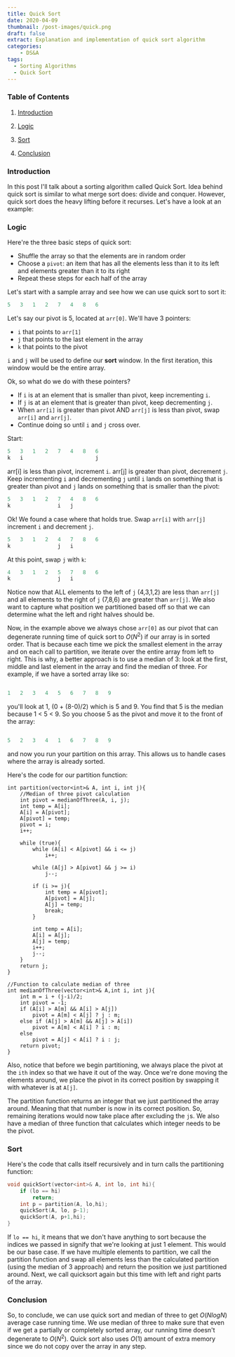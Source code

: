 ```yaml
---
title: Quick Sort 
date: 2020-04-09
thumbnail: /post-images/quick.png
draft: false
extract: Explanation and implementation of quick sort algorithm
categories: 
    - DS&A
tags:
  - Sorting Algorithms
  - Quick Sort
---
```


### Table of Contents

1. [Introduction](#introduction)

2. [Logic](#logic)

3. [Sort](#sort)

4. [Conclusion](#conclusion)

### Introduction

In this post I'll talk about a sorting algorithm called Quick Sort. Idea behind quick sort is similar to what merge sort does: divide and conquer. However, quick sort does the heavy lifting before it recurses. Let's have a look at an example: 

### Logic

Here're the three basic steps of quick sort:

- Shuffle the array so that the elements are in random order
- Choose a `pivot`: an item that has all the elements less than it to its left and elements greater than it to its right
- Repeat these steps for each half of the array 

Let's start with a sample array and see how we can use quick sort to sort it:

```cpp
5   3   1   2   7   4   8   6
```

Let's say our pivot is 5, located at `arr[0]`. We'll have 3 pointers:

- `i` that points to `arr[1]`
- `j` that points to the last element in the array
- `k` that points to the pivot

`i` and `j` will be used to define our **sort** window. In the first iteration, this window would be the entire array.

Ok, so what do we do with these pointers? 

- If `i` is at an element that is smaller than pivot, keep incrementing `i`.
- If `j` is at an element that is greater than pivot, keep decrementing `j`.
- When `arr[i]` is greater than pivot AND `arr[j]` is less than pivot, swap `arr[i]` and `arr[j]`.
- Continue doing so until `i` and `j` cross over. 

Start:
 ```cpp
5   3   1   2   7   4   8   6
k   i                       j
 ```
arr[i] is less than pivot, increment `i`. arr[j] is greater than pivot, decrement `j`. Keep incrementing `i` and decrementing `j` until `i` lands on something that is greater than pivot and `j` lands on something that is smaller than the pivot:

 ```cpp
5   3   1   2   7   4   8   6
k               i   j
 ```
Ok! We found a case where that holds true. Swap `arr[i]` with `arr[j]` increment `i` and decrement `j`.

 ```cpp
5   3   1   2   4   7   8   6
k               j   i
 ```

At this point, swap `j` with `k`:

 ```cpp
4   3   1   2   5   7   8   6
k               j   i
 ```

Notice now that ALL elements to the left of `j` (4,3,1,2) are less than `arr[j]` and all elements to the right of `j` (7,8,6) are greater than `arr[j]`. We also want to capture what position we partitioned based off so that we can determine what the left and right halves should be. 

Now, in the example above we always chose `arr[0]` as our pivot that can degenerate running time of quick sort to $O(N^2)$ if our array is in sorted order. That is because each time we pick the smallest element in the array and on each call to partition, we iterate over the entire array from left to right. This is why, a better approach is to use a median of 3: look at the first, middle and last element in the array and find the median of three. For example, if we have a sorted array like so:

```cpp

1   2   3   4   5   6   7   8   9

```

you'll look at 1, (0 + (8-0)/2) which is 5 and 9. You find that 5 is the median because 1 < 5 < 9. So you choose 5 as the pivot and move it to the front of the array:

```cpp

5   2   3   4   1   6   7   8   9

```

and now you run your partition on this array. This allows us to handle cases where the array is already sorted.

Here's the code for our partition function:

```cpp{numberLines: true}
int partition(vector<int>& A, int i, int j){
    //Median of three pivot calculation
    int pivot = medianOfThree(A, i, j);
    int temp = A[i];
    A[i] = A[pivot];
    A[pivot] = temp;
    pivot = i;
    i++;
    
    while (true){
        while (A[i] < A[pivot] && i <= j)
            i++;
        
        while (A[j] > A[pivot] && j >= i)
            j--;
        
        if (i >= j){
            int temp = A[pivot];
            A[pivot] = A[j];
            A[j] = temp;
            break;
        }
        
        int temp = A[i];
        A[i] = A[j];
        A[j] = temp;
        i++;
        j--;
    }
    return j;
}

//Function to calculate median of three
int medianOfThree(vector<int>& A,int i, int j){
    int m = i + (j-i)/2;
    int pivot = -1;
    if (A[i] > A[m] && A[i] > A[j])
        pivot = A[m] < A[j] ? j : m;
    else if (A[j] > A[m] && A[j] > A[i])
        pivot = A[m] < A[i] ? i : m;
    else
        pivot = A[j] < A[i] ? i : j;
    return pivot;
}

```

Also, notice that before we begin partitioning, we always place the pivot at the `ith` index so that we have it out of the way. Once we're done moving the elements around, we place the pivot in its correct position by swapping it with whatever is at `A[j]`.

The partition function returns an integer that we just partitioned the array around. Meaning that that number is now in its correct position. So, remaining iterations would now take place after excluding the `j`s. We also have a median of three function that calculates which integer needs to be the pivot. 

### Sort

Here's the code that calls itself recursively and in turn calls the partitioning function:

```cpp
void quickSort(vector<int>& A, int lo, int hi){
    if (lo == hi)
        return;
    int p = partition(A, lo,hi);
    quickSort(A, lo, p-1);
    quickSort(A, p+1,hi);
}
```

If `lo == hi`, it means that we don't have anything to sort because the indices we passed in signify that we're looking at just 1 element. This would be our base case. If we have multiple elements to partition, we call the partition function and swap all elements less than the calculated partition (using the median of 3 approach) and return the position we just partitioned around. Next, we call quicksort again but this time with left and right parts of the array. 


### Conclusion

So, to conclude, we can use quick sort and median of three to get $O(NlogN)$ average case running time. We use median of three to make sure that even if we get a partially or completely sorted array, our running time doesn't degenerate to $O(N^2)$. Quick sort also uses $O(1)$ amount of extra memory since we do not copy over the array in any step. 